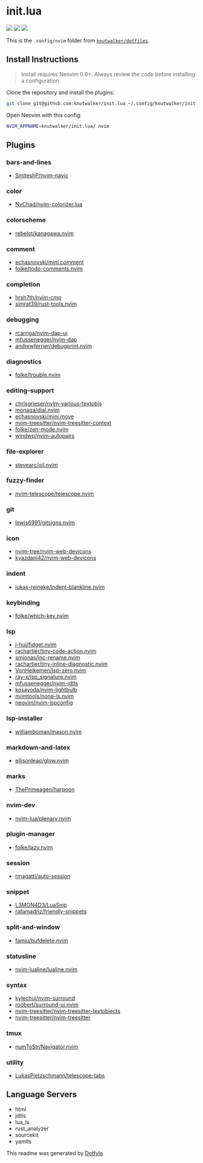 # init.lua

<a href="https://dotfyle.com/knutwalker/initlua"><img src="https://dotfyle.com/knutwalker/initlua/badges/plugins?style=for-the-badge" /></a>
<a href="https://dotfyle.com/knutwalker/initlua"><img src="https://dotfyle.com/knutwalker/initlua/badges/leaderkey?style=for-the-badge" /></a>
<a href="https://dotfyle.com/knutwalker/initlua"><img src="https://dotfyle.com/knutwalker/initlua/badges/plugin-manager?style=for-the-badge" /></a>




This is the `.config/nvim` folder from [`knutwalker/dotfiles`](https://github.com/knutwalker/dotfiles).

## Install Instructions

 > Install requires Neovim 0.9+. Always review the code before installing a configuration.

Clone the repository and install the plugins:

```sh
git clone git@github.com:knutwalker/init.lua ~/.config/knutwalker/init.lua
```

Open Neovim with this config:

```sh
NVIM_APPNAME=knutwalker/init.lua/ nvim
```

## Plugins

### bars-and-lines

+ [SmiteshP/nvim-navic](https://dotfyle.com/plugins/SmiteshP/nvim-navic)
### color

+ [NvChad/nvim-colorizer.lua](https://dotfyle.com/plugins/NvChad/nvim-colorizer.lua)
### colorscheme

+ [rebelot/kanagawa.nvim](https://dotfyle.com/plugins/rebelot/kanagawa.nvim)
### comment

+ [echasnovski/mini.comment](https://dotfyle.com/plugins/echasnovski/mini.comment)
+ [folke/todo-comments.nvim](https://dotfyle.com/plugins/folke/todo-comments.nvim)
### completion

+ [hrsh7th/nvim-cmp](https://dotfyle.com/plugins/hrsh7th/nvim-cmp)
+ [simrat39/rust-tools.nvim](https://dotfyle.com/plugins/simrat39/rust-tools.nvim)
### debugging

+ [rcarriga/nvim-dap-ui](https://dotfyle.com/plugins/rcarriga/nvim-dap-ui)
+ [mfussenegger/nvim-dap](https://dotfyle.com/plugins/mfussenegger/nvim-dap)
+ [andrewferrier/debugprint.nvim](https://dotfyle.com/plugins/andrewferrier/debugprint.nvim)
### diagnostics

+ [folke/trouble.nvim](https://dotfyle.com/plugins/folke/trouble.nvim)
### editing-support

+ [chrisgrieser/nvim-various-textobjs](https://dotfyle.com/plugins/chrisgrieser/nvim-various-textobjs)
+ [monaqa/dial.nvim](https://dotfyle.com/plugins/monaqa/dial.nvim)
+ [echasnovski/mini.move](https://dotfyle.com/plugins/echasnovski/mini.move)
+ [nvim-treesitter/nvim-treesitter-context](https://dotfyle.com/plugins/nvim-treesitter/nvim-treesitter-context)
+ [folke/zen-mode.nvim](https://dotfyle.com/plugins/folke/zen-mode.nvim)
+ [windwp/nvim-autopairs](https://dotfyle.com/plugins/windwp/nvim-autopairs)
### file-explorer

+ [stevearc/oil.nvim](https://dotfyle.com/plugins/stevearc/oil.nvim)
### fuzzy-finder

+ [nvim-telescope/telescope.nvim](https://dotfyle.com/plugins/nvim-telescope/telescope.nvim)
### git

+ [lewis6991/gitsigns.nvim](https://dotfyle.com/plugins/lewis6991/gitsigns.nvim)
### icon

+ [nvim-tree/nvim-web-devicons](https://dotfyle.com/plugins/nvim-tree/nvim-web-devicons)
+ [kyazdani42/nvim-web-devicons](https://dotfyle.com/plugins/kyazdani42/nvim-web-devicons)
### indent

+ [lukas-reineke/indent-blankline.nvim](https://dotfyle.com/plugins/lukas-reineke/indent-blankline.nvim)
### keybinding

+ [folke/which-key.nvim](https://dotfyle.com/plugins/folke/which-key.nvim)
### lsp

+ [j-hui/fidget.nvim](https://dotfyle.com/plugins/j-hui/fidget.nvim)
+ [rachartier/tiny-code-action.nvim](https://dotfyle.com/plugins/rachartier/tiny-code-action.nvim)
+ [smjonas/inc-rename.nvim](https://dotfyle.com/plugins/smjonas/inc-rename.nvim)
+ [rachartier/tiny-inline-diagnostic.nvim](https://dotfyle.com/plugins/rachartier/tiny-inline-diagnostic.nvim)
+ [VonHeikemen/lsp-zero.nvim](https://dotfyle.com/plugins/VonHeikemen/lsp-zero.nvim)
+ [ray-x/lsp_signature.nvim](https://dotfyle.com/plugins/ray-x/lsp_signature.nvim)
+ [mfussenegger/nvim-jdtls](https://dotfyle.com/plugins/mfussenegger/nvim-jdtls)
+ [kosayoda/nvim-lightbulb](https://dotfyle.com/plugins/kosayoda/nvim-lightbulb)
+ [nvimtools/none-ls.nvim](https://dotfyle.com/plugins/nvimtools/none-ls.nvim)
+ [neovim/nvim-lspconfig](https://dotfyle.com/plugins/neovim/nvim-lspconfig)
### lsp-installer

+ [williamboman/mason.nvim](https://dotfyle.com/plugins/williamboman/mason.nvim)
### markdown-and-latex

+ [ellisonleao/glow.nvim](https://dotfyle.com/plugins/ellisonleao/glow.nvim)
### marks

+ [ThePrimeagen/harpoon](https://dotfyle.com/plugins/ThePrimeagen/harpoon)
### nvim-dev

+ [nvim-lua/plenary.nvim](https://dotfyle.com/plugins/nvim-lua/plenary.nvim)
### plugin-manager

+ [folke/lazy.nvim](https://dotfyle.com/plugins/folke/lazy.nvim)
### session

+ [rmagatti/auto-session](https://dotfyle.com/plugins/rmagatti/auto-session)
### snippet

+ [L3MON4D3/LuaSnip](https://dotfyle.com/plugins/L3MON4D3/LuaSnip)
+ [rafamadriz/friendly-snippets](https://dotfyle.com/plugins/rafamadriz/friendly-snippets)
### split-and-window

+ [famiu/bufdelete.nvim](https://dotfyle.com/plugins/famiu/bufdelete.nvim)
### statusline

+ [nvim-lualine/lualine.nvim](https://dotfyle.com/plugins/nvim-lualine/lualine.nvim)
### syntax

+ [kylechui/nvim-surround](https://dotfyle.com/plugins/kylechui/nvim-surround)
+ [roobert/surround-ui.nvim](https://dotfyle.com/plugins/roobert/surround-ui.nvim)
+ [nvim-treesitter/nvim-treesitter-textobjects](https://dotfyle.com/plugins/nvim-treesitter/nvim-treesitter-textobjects)
+ [nvim-treesitter/nvim-treesitter](https://dotfyle.com/plugins/nvim-treesitter/nvim-treesitter)
### tmux

+ [numToStr/Navigator.nvim](https://dotfyle.com/plugins/numToStr/Navigator.nvim)
### utility

+ [LukasPietzschmann/telescope-tabs](https://dotfyle.com/plugins/LukasPietzschmann/telescope-tabs)
## Language Servers

+ html
+ jdtls
+ lua_ls
+ rust_analyzer
+ sourcekit
+ yamlls


 This readme was generated by [Dotfyle](https://dotfyle.com/knutwalker/initlua)
